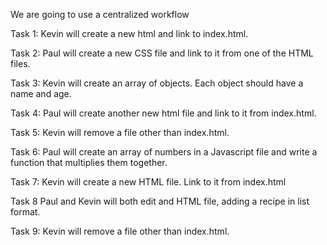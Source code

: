 We are going to use a centralized workflow

Task 1: Kevin will create a new html and link to index.html.

Task 2: Paul will create a new CSS file and link to it from one of the HTML files.

Task 3: Kevin will create an array of objects. Each object should have a name and age.

Task 4: Paul will create another new html file and link to it from index.html.

Task 5: Kevin will  remove a file other than index.html.

Task 6: Paul will create an array of numbers in a Javascript file and write a function that multiplies them together.

Task 7: Kevin will create a new HTML file. Link to it from index.html

Task 8 Paul and Kevin will both edit and HTML file, adding a recipe in list format.

Task 9: Kevin will remove a file other than index.html.
